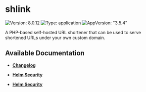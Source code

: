# shlink

![Version: 8.0.12](https://img.shields.io/badge/Version-8.0.12-informational?style=flat-square) ![Type: application](https://img.shields.io/badge/Type-application-informational?style=flat-square) ![AppVersion: "3.5.4"](https://img.shields.io/badge/AppVersion-"3.5.4"-informational?style=flat-square)

A PHP-based self-hosted URL shortener that can be used to serve shortened URLs under your own custom domain.

## Available Documentation

- [**Changelog**](CHANGELOG)

- [**Helm Security**](container-security)

- [**Helm Security**](helm-security)

